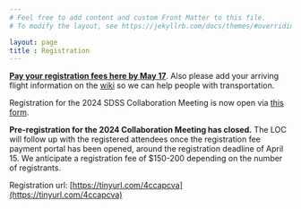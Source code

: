 ```yaml
---
# Feel free to add content and custom Front Matter to this file.
# To modify the layout, see https://jekyllrb.com/docs/themes/#overriding-theme-defaults

layout: page
title : Registration
---
```


[**Pay your registration fees here by May 17**](https://commerce.cashnet.com/nmsuSDSSpay). Also please add your arriving flight information on
the [wiki](https://sdss-wiki.atlassian.net/wiki/spaces/SDSS/pages/13343233/2024+SDSS-V+Collaboration+Meeting+Rides+and+Roommates) so we can
help people with transportation.

Registration for the 2024 SDSS Collaboration Meeting is now open via [this form](https://docs.google.com/forms/d/e/1FAIpQLSdVtjmpauObcz-3VnBtYJ2Rz2ViuvGeHp4Bx42pWBzj9G572g/viewform).

**Pre-registration for the 2024 Collaboration Meeting has closed.**  The LOC will follow up with the registered attendees once the registration fee payment portal has been opened, around the registration deadline of April 15. We anticipate a registration fee of $150-200 depending on the number of registrants.  

Registration url: [https://tinyurl.com/4ccapcva](https://tinyurl.com/4ccapcva)
